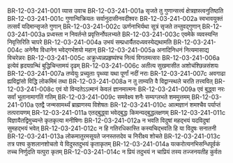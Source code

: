 BR-12-03-241-001  	व्यास उवाच
BR-12-03-241-001a	सृजते तु गुणान्सत्त्वं क्षेत्रज्ञस्त्वनुतिष्ठति
BR-12-03-241-001c	गुणान्विक्रियतः सर्वानुदासीनवदीश्वरः
BR-12-03-241-002a	स्वभावयुक्तं तत्सर्वं यदिमान्सृजते गुणान्
BR-12-03-241-002c	ऊर्णनाभिर्यथा सूत्रं सृजते तन्तुवद्गुणान्
BR-12-03-241-003a	प्रध्वस्ता न निवर्तन्ते प्रवृत्तिर्नोपलभ्यते
BR-12-03-241-003c	एवमेके व्यवस्यन्ति निवृत्तिरिति चापरे
BR-12-03-241-004a	उभयं सम्प्रधार्यैतदध्यवस्येद्यथामति
BR-12-03-241-004c	अनेनैव विधानेन भवेद्गर्भशयो महान्
BR-12-03-241-005a	अनादिनिधनं नित्यमासाद्य विचरेन्नरः
BR-12-03-241-005c	अक्रुध्यन्नप्रहृष्यंश्च नित्यं विगतमत्सरः
BR-12-03-241-006a	इत्येवं हृदयग्रन्थिं बुद्धिचिन्तामयं दृढम्
BR-12-03-241-006c	अतीत्य सुखमासीत अशोचंश्छिन्नसंशयः
BR-12-03-241-007a	तप्येयुः प्रच्युताः पृथ्व्या यथा पूर्णां नदीं नराः
BR-12-03-241-007c	अवगाढा ह्यविद्वांसो विद्धि लोकमिमं तथा
BR-12-03-241-008a	न तु ताम्यति वै विद्वान्स्थले चरति तत्त्ववित्
BR-12-03-241-008c	एवं यो विन्दतेऽऽत्मानं केवलं ज्ञानमात्मनः
BR-12-03-241-009a	एवं बुद्ध्वा नरः सर्वां भूतानामागतिं गतिम्
BR-12-03-241-009c	समवेक्ष्य शनैः सम्यग्लभते शममुत्तमम्
BR-12-03-241-010a	एतद्वै जन्मसामर्थ्यं ब्राह्मणस्य विशेषतः
BR-12-03-241-010c	आत्मज्ञानं शमश्चैव पर्याप्तं तत्परायणम्
BR-12-03-241-011a	एतद्बुद्ध्वा भवेद्बुद्धः किमन्यद्बुद्धलक्षणम्
BR-12-03-241-011c	विज्ञायैतद्विमुच्यन्ते कृतकृत्या मनीषिणः
BR-12-03-241-012a	न भवति विदुषां महद्भयं यदविदुषां सुमहद्भयं भवेत्
BR-12-03-241-012c	न हि गतिरधिकास्ति कस्यचिद्भवति हि या विदुषः सनातनी
BR-12-03-241-013a	लोकमातुरमसूयते जनस्तत्तदेव च निरीक्ष्य शोचते
BR-12-03-241-013c	तत्र पश्य कुशलानशोचतो ये विदुस्तदुभयं कृताकृतम्
BR-12-03-241-014a	यत्करोत्यनभिसन्धिपूर्वकं तच्च निर्णुदति यत्पुरा कृतम्
BR-12-03-241-014c	न प्रियं तदुभयं न चाप्रियं तस्य तज्जनयतीह कुर्वतः

